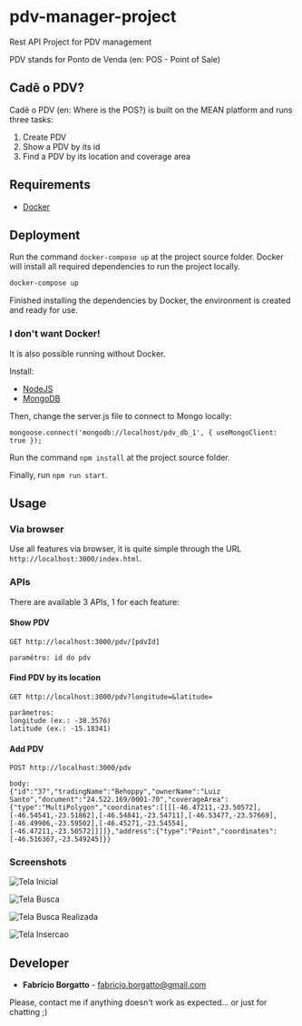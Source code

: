 # pdv-manager-project
Rest API Project for PDV management

PDV stands for Ponto de Venda (en: POS - Point of Sale)


## Cadê o PDV?
Cadê o PDV (en: Where is the POS?) is built on the MEAN platform and runs three tasks:

1. Create PDV
2. Show a PDV by its id
3. Find a PDV by its location and coverage area


## Requirements

* [Docker](https://www.docker.com/community-edition)

## Deployment
Run the command `docker-compose up` at the project source folder. Docker will install all required dependencies to run the project locally.

```bash
docker-compose up
```

Finished installing the dependencies by Docker, the environment is created and ready for use.


### I don't want Docker!
It is also possible running without Docker.

Install:
* [NodeJS](http://nodejs.org/)
* [MongoDB](https://www.mongodb.com/download-center#community)


Then, change the server.js file to connect to Mongo locally:

```
mongoose.connect('mongodb://localhost/pdv_db_1', { useMongoClient: true });
```

Run the command `npm install` at the project source folder.

Finally, run `npm run start`.


## Usage

### Via browser
Use all features via browser, it is quite simple through the URL `http://localhost:3000/index.html`.


### APIs
There are available 3 APIs, 1 for each feature:
#### Show PDV
```
GET http://localhost:3000/pdv/[pdvId]

paramêtro: id do pdv
```

#### Find PDV by its location
```
GET http://localhost:3000/pdv?longitude=&latitude=

parâmetros: 
longitude (ex.: -38.3576)
latitude (ex.: -15.18341)
```

#### Add PDV
```
POST http://localhost:3000/pdv

body:
{"id":"37","tradingName":"Behoppy","ownerName":"Luiz Santo","document":"24.522.169/0001-70","coverageArea":{"type":"MultiPolygon","coordinates":[[[[-46.47211,-23.50572],[-46.54541,-23.51862],[-46.54841,-23.54711],[-46.53477,-23.57669],[-46.49906,-23.59502],[-46.45271,-23.54554],[-46.47211,-23.50572]]]]},"address":{"type":"Point","coordinates":[-46.516367,-23.549245]}}
```

### Screenshots

![Tela Inicial](/screenshots/screen_inicial.png)

![Tela Busca](/screenshots/screen_busca.png)

![Tela Busca Realizada](/screenshots/screen_busca_realizada.png)

![Tela Insercao](/screenshots/screen_insercao.png)


## Developer

* **Fabrício Borgatto** - fabricio.borgatto@gmail.com

Please, contact me if anything doesn't work as expected... or just for chatting ;)
